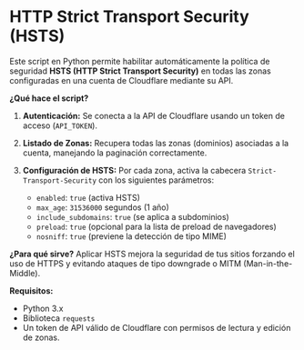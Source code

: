 # HTTP Strict Transport Security (HSTS)
Este script en Python permite habilitar automáticamente la política de seguridad **HSTS (HTTP Strict Transport Security)** en todas las zonas configuradas en una cuenta de Cloudflare mediante su API.

**¿Qué hace el script?**

1. **Autenticación:** Se conecta a la API de Cloudflare usando un token de acceso (`API_TOKEN`).
2. **Listado de Zonas:** Recupera todas las zonas (dominios) asociadas a la cuenta, manejando la paginación correctamente.
3. **Configuración de HSTS:** Por cada zona, activa la cabecera `Strict-Transport-Security` con los siguientes parámetros:

   * `enabled`: `true` (activa HSTS)
   * `max_age`: `31536000` segundos (1 año)
   * `include_subdomains`: `true` (se aplica a subdominios)
   * `preload`: `true` (opcional para la lista de preload de navegadores)
   * `nosniff`: `true` (previene la detección de tipo MIME)

**¿Para qué sirve?**
Aplicar HSTS mejora la seguridad de tus sitios forzando el uso de HTTPS y evitando ataques de tipo downgrade o MITM (Man-in-the-Middle).

**Requisitos:**

* Python 3.x
* Biblioteca `requests`
* Un token de API válido de Cloudflare con permisos de lectura y edición de zonas.
